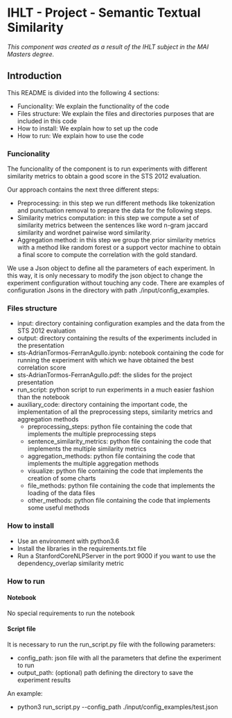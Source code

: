 # IHLT - Project - Semantic Textual Similarity

_This component was created as a result of the IHLT subject in the MAI Masters degree._

## Introduction

This README is divided into the following 4 sections:
- Funcionality: We explain the functionality of the code
- Files structure: We explain the files and directories purposes that are included in this code
- How to install: We explain how to set up the code
- How to run: We explain how to use the code

### Funcionality

The funcionality of the component is to run experiments with different similarity metrics to obtain a good score in the STS 2012 evaluation.

Our approach contains the next three different steps:

- Preprocessing: in this step we run different methods like tokenization and punctuation removal to prepare the data for the following steps.
- Similarity metrics computation: in this step we compute a set of similarity metrics between the sentences like word n-gram jaccard similarity and wordnet pairwise word similarity.
- Aggregation method: in this step we group the prior similarity metrics with a method like random forest or a support vector machine to obtain a final score to compute the correlation with the gold standard.

We use a Json object to define all the parameters of each experiment. In this way, it is only necessary to modify the json object to change the experiment configuration without touching any code. There are examples of configuration Jsons in the directory with path ./input/config_examples.

### Files structure

- input: directory containing configuration examples and the data from the STS 2012 evaluation
- output: directory containing the results of the experiments included in the presentation
- sts-AdrianTormos-FerranAgullo.ipynb: notebook containing the code for running the experiment with which we have obtained the best correlation score
- sts-AdrianTormos-FerranAgullo.pdf: the slides for the project presentation
- run_script: python script to run experiments in a much easier fashion than the notebook
- auxiliary_code: directory containing the important code, the implementation of all the preprocessing steps, similarity metrics and aggregation methods
    - preprocessing_steps: python file containing the code that implements the multiple preprocessing steps
    - sentence_similarity_metrics: python file containing the code that implements the multiple similarity metrics
    - aggregation_methods: python file containing the code that implements the multiple aggregation methods
    - visualize: python file containing the code that implements the creation of some charts
    - file_methods: python file containing the code that implements the loading of the data files
    - other_methods: python file containing the code that implements some useful methods

### How to install

- Use an environment with python3.6
- Install the libraries in the requirements.txt file
- Run a StanfordCoreNLPServer in the port 9000 if you want to use the dependency_overlap similarity metric

### How to run

#### Notebook

No special requirements to run the notebook

#### Script file

It is necessary to run the run_script.py file with the following parameters:
- config_path: json file with all the parameters that define the experiment to run
- output_path: (optional) path defining the directory to save the experiment results

An example:
- python3 run_script.py --config_path ./input/config_examples/test.json
